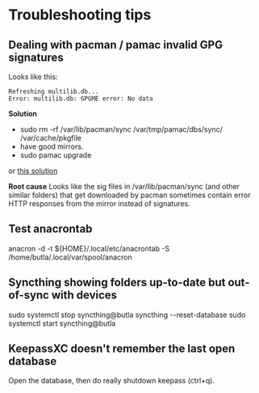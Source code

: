 Troubleshooting tips
====================

## Dealing with pacman / pamac invalid GPG signatures

Looks like this:

```
Refreshing multilib.db...
Error: multilib.db: GPGME error: No data
```

**Solution**
- sudo rm -rf /var/lib/pacman/sync /var/tmp/pamac/dbs/sync/ /var/cache/pkgfile
- have good mirrors.
- sudo pamac upgrade

or [this solution](https://forum.manjaro.org/t/root-tip-how-to-mitigate-and-prevent-gpgme-error-when-syncing-your-system/84700)

**Root cause**
Looks like the sig files in /var/lib/pacman/sync (and other similar folders) that get downloaded by pacman
sometimes contain error HTTP responses from the mirror instead of signatures.

## Test anacrontab
anacron -d -t ${HOME}/.local/etc/anacrontab -S /home/butla/.local/var/spool/anacron

## Syncthing showing folders up-to-date but out-of-sync with devices
sudo systemctl stop syncthing@butla
syncthing --reset-database
sudo systemctl start syncthing@butla

## KeepassXC doesn't remember the last open database
Open the database, then do really shutdown keepass (ctrl+q).

